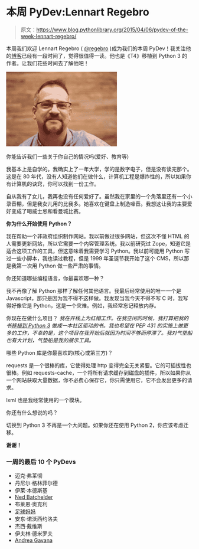 # 本周 PyDev:Lennart Regebro

> 原文：<https://www.blog.pythonlibrary.org/2015/04/06/pydev-of-the-week-lennart-regebro/>

本周我们欢迎 Lennart Regebro ( [@regebro](https://twitter.com/regebro) )成为我们的本周 PyDev！我关注他的[博客](https://regebro.wordpress.com/)已经有一段时间了，觉得很值得一读。他也是《T4》移植到 Python 3 的作者。让我们花些时间去了解他吧！

[![Lennart Regebro 3916x2634](img/87333d895ca46ad515c039320809ca74.png)](https://www.blog.pythonlibrary.org/wp-content/uploads/2015/01/Lennart-Regebro-3916x2634.jpg)

你能告诉我们一些关于你自己的情况吗(爱好、教育等)

我基本上是自学的。我确实上了一年大学，学的是数字电子，但是没有读完那个。这是在 80 年代，没有人知道他们在做什么，计算机工程是爆炸性的，所以如果你有计算机的诀窍，你可以找到一份工作。

自从我有了女儿，我再也没有任何爱好了。虽然我在家里的一个角落里还有一个小录音棚，但是我女儿用的比我多。她喜欢在键盘上制造噪音。我想这让我的主要爱好变成了喝威士忌和看曼城比赛。

**你为什么开始使用 Python？**

我在帮助一个非政府组织制作网站。我以前做过很多网站，但这次不懂 HTML 的人需要更新网站，所以它需要一个内容管理系统。我以前研究过 Zope，知道它是适合这项工作的工具，但这意味着我需要学习 Python。我以前可能用 Python 写过一些小脚本，我也读过教程，但是 1999 年圣诞节我开始了这个 CMS，所以那是我第一次用 Python 做一些严肃的事情。

你还知道哪些编程语言，你最喜欢哪一种？

我不再像了解 Python 那样了解任何其他语言。我最后经常使用的唯一一个是 Javascript，那只是因为我不得不这样做。我发现当我今天不得不写 C 时，我写得好像它是 Python，这是一个灾难。例如，我经常忘记释放内存。

你现在在做什么项目？
 *我在开栈上为红帽工作。在我空闲的时候，我打算把我的书[移植到 Python 3](http://python3porting.com/bookindex.html) 做成一本社区驱动的书。我也希望在 PEP 431 的实施上做更多的工作，不幸的是，这个项目在我开始后就因为时间不够而停滞了。我对气垫船也有大计划，气垫船是我的展示工具。*

哪些 Python 库是你最喜欢的(核心或第三方)？

requests 是一个很棒的库，它使得处理 http 变得完全无关紧要。它的可插拔性也很棒。例如 requests-cache，一个将所有请求缓存到磁盘的插件，所以如果你从一个网站获取大量数据，你不必费心保存它，你只需使用它，它不会发出更多的请求。

lxml 也是我经常使用的一个模块。

你还有什么想说的吗？

切换到 Python 3 不再是一个大问题。如果你还在使用 Python 2，你应该考虑迁移。

**谢谢！**

### 一周的最后 10 个 PyDevs

*   迈克·弗莱彻
*   丹尼尔·格林菲尔德
*   伊莱·本德斯基
*   [Ned Batchelder](https://www.blog.pythonlibrary.org/2015/03/09/pydev-of-the-week-ned-batchelder/)
*   布莱恩·奥克利
*   [足球妈妈](https://www.blog.pythonlibrary.org/2015/02/23/pydev-of-the-week-maciej-fijalkowski/)
*   安东·诺沃西约洛夫
*   杰西·戴维斯
*   伊夫林·德米罗夫
*   [Andrea Gavana](https://www.blog.pythonlibrary.org/2015/01/26/pydev-of-the-week-andrea-gavana/)